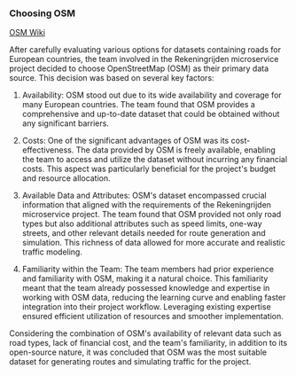 ### Choosing OSM

 [OSM Wiki](#osm_wiki)

After carefully evaluating various options for datasets containing roads for European countries, the team involved in
the Rekeningrijden microservice project decided to choose OpenStreetMap (OSM) as their primary data source. This
decision was based on several key factors:

1. Availability: OSM stood out due to its wide availability and coverage for many European countries. The team found
   that OSM provides a comprehensive and up-to-date dataset that could be obtained without any significant barriers. 

2. Costs: One of the significant advantages of OSM was its cost-effectiveness. The data provided by OSM is freely
   available, enabling the team to access and utilize the dataset without incurring any financial costs. This aspect was
   particularly beneficial for the project's budget and resource allocation.

3. Available Data and Attributes: OSM's dataset encompassed crucial information that aligned with the requirements of
   the Rekeningrijden microservice project. The team found that OSM provided not only road types but also additional
   attributes such as speed limits, one-way streets, and other relevant details needed for route generation and
   simulation. This richness of data allowed for more accurate and realistic traffic modeling.

4. Familiarity within the Team: The team members had prior experience and familiarity with OSM, making it a natural
   choice. This familiarity meant that the team already possessed knowledge and expertise in working with OSM data,
   reducing the learning curve and enabling faster integration into their project workflow. Leveraging existing
   expertise ensured efficient utilization of resources and smoother implementation.

Considering the combination of OSM's availability of relevant data such as road types, lack of financial cost, and the
team's familiarity, in addition to its open-source nature, it was concluded that OSM was the most suitable dataset for
generating routes and simulating traffic for the project.

